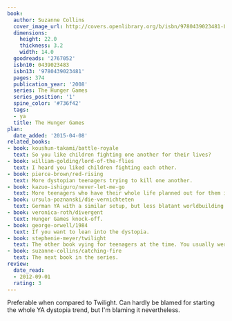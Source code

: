 ```yaml
---
book:
  author: Suzanne Collins
  cover_image_url: http://covers.openlibrary.org/b/isbn/9780439023481-L.jpg
  dimensions:
    height: 22.0
    thickness: 3.2
    width: 14.0
  goodreads: '2767052'
  isbn10: 0439023483
  isbn13: '9780439023481'
  pages: 374
  publication_year: '2008'
  series: The Hunger Games
  series_position: '1'
  spine_color: '#736f42'
  tags:
  - ya
  title: The Hunger Games
plan:
  date_added: '2015-04-08'
related_books:
- book: koushun-takami/battle-royale
  text: So you like children fighting one another for their lives?
- book: william-golding/lord-of-the-flies
  text: I heard you liked children fighting each other.
- book: pierce-brown/red-rising
  text: More dystopian teenagers trying to kill one another.
- book: kazuo-ishiguro/never-let-me-go
  text: More teenagers who have their whole life planned out for them in a dystopia.
- book: ursula-poznanski/die-vernichteten
  text: German YA with a similar setup, but less blatant worldbuilding.
- book: veronica-roth/divergent
  text: Hunger Games knock-off.
- book: george-orwell/1984
  text: If you want to lean into the dystopia.
- book: stephenie-meyer/twilight
  text: The other book vying for teenagers at the time. You usually were into one or the other.
- book: suzanne-collins/catching-fire
  text: The next book in the series.
review:
  date_read:
  - 2012-09-01
  rating: 3
---
```


Preferable when compared to Twilight. Can hardly be blamed for starting the whole YA dystopia trend, but I'm blaming it
nevertheless.
